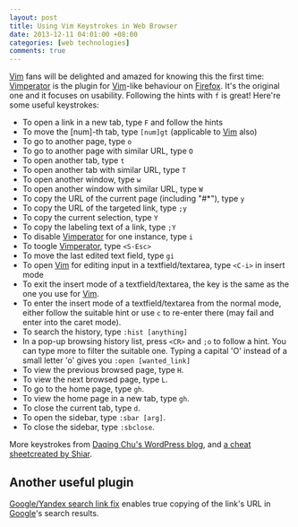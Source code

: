 ```yaml
---
layout: post
title: Using Vim Keystrokes in Web Browser
date: 2013-12-11 04:01:00 +08:00
categories: [web technologies]
comments: true
---
```


[Vim] fans will be delighted and amazed for knowing this the first
time: [Vimperator] is the plugin for [Vim]-like behaviour on
[Firefox].  It's the original one and it focuses on usability.
Following the hints with `f` is great!  Here're some useful
keystrokes:

<!-- more -->

- To open a link in a new tab, type `F` and follow the hints
- To move the \[num\]-th tab, type `[num]gt` (applicable to [Vim]
    also)
- To go to another page, type `o`
- To go to another page with similar URL, type `O`
- To open another tab, type `t`
- To open another tab with similar URL, type `T`
- To open another window, type `w`
- To open another window with similar URL, type `W`
- To copy the URL of the current page (including "#\*"), type `y`
- To copy the URL of the targeted link, type `;y`
- To copy the current selection, type `Y`
- To copy the labeling text of a link, type `;Y`
- To disable [Vimperator] for one instance, type `i`
- To toogle [Vimperator], type `<S-Esc>`
- To move the last edited text field, type `gi`
- To open [Vim] for editing input in a textfield/textarea, type
    `<C-i>` in insert mode
- To exit the insert mode of a textfield/textarea, the key is the same
    as the one you use for [Vim].
- To enter the insert mode of a textfield/textarea from the normal
    mode, either follow the suitable hint or use `c` to re-enter there
    (may fail and enter into the caret mode).
- To search the history, type `:hist [anything] `
- In a pop-up browsing history list, press `<CR>` and `;o` to follow a
    hint.  You can type more to filter the suitable one.  Typing a
    capital 'O' instead of a small letter 'o' gives you `:open
    [wanted_link]`
- To view the previous browsed page, type `H`.
- To view the next browsed page, type `L`.
- To go to the home page, type `gh`.
- To view the home page in a new tab, type `gh`.
- To close the current tab, type `d`.
- To open the sidebar, type `:sbar [arg]`.
- To close the sidebar, type `:sbclose`.

More keystrokes from [Daqing Chu's WordPress blog][more_key], and
[a cheat sheetcreated by Shiar][cheat_sheet].

Another useful plugin
---

[Google/Yandex search link fix][fix_link] enables true copying of the
link's URL in [Google]'s search results.

[Vim]: http://www.vim.org
[Vimperator]: https://github.com/vimperator/vimperator-labs
[Firefox]: http://mozilla.com
[more_key]: http://chudq.wordpress.com/2009/01/24/my-favourite-vimperator-keys/
[cheat_sheet]: http://sheet.shiar.nl/vimperator
[fix_link]: https://addons.mozilla.org/addon/google-search-link-fix/
[Google]: http://google.com
